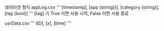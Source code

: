 데이터셋 형식
appLog.csv
'''
[timestamp], [app (string})], [category (string)], [tag (bool)]
'''
[tag] 가 True 이면 사용 시작, False 이면 사용 종료

usrData.csv
'''
[ID], [x], [time]
'''